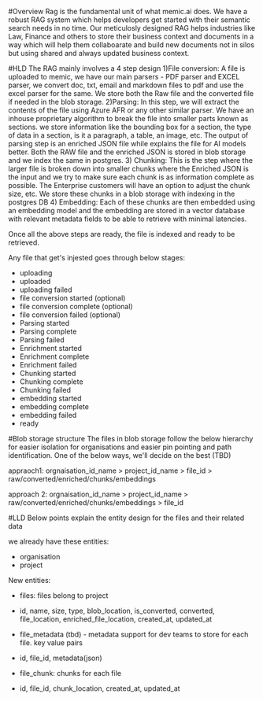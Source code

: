 #Overview
Rag is the fundamental unit of what memic.ai does. We have a robust RAG system which helps developers get started with their semantic search needs in no time. Our meticulosly designed RAG helps industries like Law, Finance and others to store their business context and documents in a way which will help them collaboarate and build new documents not in silos but using shared and always updated business context.


#HLD
The RAG mainly involves a 4 step design
1)File conversion: A file is uploaded to memic, we have our main parsers - PDF parser and EXCEL parser, we convert doc, txt, email and markdown files to pdf and use the excel parser for the same. We store both the Raw file and the converted file if needed in the blob storage.
2)Parsing: In this step, we will extract the contents of the file using Azure AFR or any other similar parser. We have an inhouse proprietary algorithm to break the file into smaller parts known as sections. we store information like the bounding box for a section, the type of data in a section, is it a paragraph, a table, an image, etc. The output of parsing step is an enriched JSON file while explains the file for AI models better. Both the RAW file and the enriched JSON is stored in blob storage and we index the same in postgres.
3) Chunking: This is the step where the larger file is broken down into smaller chunks where the Enriched JSON is the input and we try to make sure each chunk is as information complete as possible. The Enterprise customers will have an option to adjust the chunk size, etc. We store these chunks in a blob storage with indexing in the postgres DB
4) Embedding: Each of these chunks are then embedded using an embedding model and the embedding are stored in a vector database with relevant metadata fields to be able to retrieve with minimal latencies.

Once all the above steps are ready, the file is indexed and ready to be retrieved. 

Any file that get's injested goes through below stages:
* uploading
* uploaded
* uploading failed
* file conversion started (optional)
* file conversion complete (optional)
* file conversion failed (optional)
* Parsing started
* Parsing complete
* Parsing failed
* Enrichment started
* Enrichment complete
* Enrichment failed
* Chunking started
* Chunking complete
* Chunking failed
* embedding started
* embedding complete
* embedding failed
* ready

#Blob storage structure
The files in blob storage follow the below hierarchy for easier isolation for organisations and easier pin pointing and path identification. One of the below ways, we'll decide on the best (TBD)

appraoch1: orgnaisation_id_name > project_id_name > file_id > raw/converted/enriched/chunks/embeddings

approach 2: orgnaisation_id_name > project_id_name > raw/converted/enriched/chunks/embeddings > file_id


#LLD
Below points explain the entity design for the files and their related data

we already have these entities:
* organisation
* project

New entities:
* files: files belong to project
- id, name, size, type, blob_location, is_converted, converted, file_location, enriched_file_location, created_at, updated_at

* file_metadata (tbd) - metadata support for dev teams to store for each file. key value pairs
- id, file_id, metadata(json)

* file_chunk: chunks for each file
- id, file_id, chunk_location, created_at, updated_at
